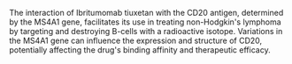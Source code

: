 The interaction of Ibritumomab tiuxetan with the CD20 antigen, determined by the MS4A1 gene, facilitates its use in treating non-Hodgkin's lymphoma by targeting and destroying B-cells with a radioactive isotope. Variations in the MS4A1 gene can influence the expression and structure of CD20, potentially affecting the drug's binding affinity and therapeutic efficacy.
